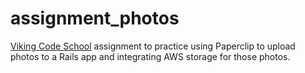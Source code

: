 assignment_photos
=================


[Viking Code School](www.vikingcodeschool.com) assignment to practice using Paperclip to upload photos to a Rails app and integrating AWS storage for those photos. 
